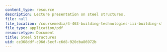```yaml
---
content_type: resource
description: Lecture presentation on steel structures.
file: null
file_location: /coursemedia/4-463-building-technologies-iii-building-structural-systems-ii-fall-2002/ce368ddfc96d5ecfc6d8920cba86972b_3steel.pdf
file_type: application/pdf
resourcetype: Document
title: Steel Structures
uid: ce368ddf-c96d-5ecf-c6d8-920cba86972b
---
```

